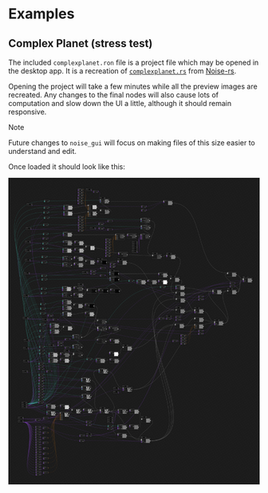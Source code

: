 # Examples

## Complex Planet (stress test)

The included `complexplanet.ron` file is a project file which may be opened in the desktop app. It
is a recreation of
[`complexplanet.rs`](https://github.com/Razaekel/noise-rs/blob/develop/examples/complexplanet.rs)
from [Noise-rs](https://github.com/Razaekel/noise-rs).

Opening the project will take a few minutes while all the preview images are recreated. Any changes
to the final nodes will also cause lots of computation and slow down the UI a little, although it
should remain responsive.

> [!NOTE]
> Future changes to `noise_gui` will focus on making files of this size easier to understand and
> edit.

Once loaded it should look like this:

![Screenshot of a project loaded in the noise_gui program](../.github/img/complexplanet.png)
